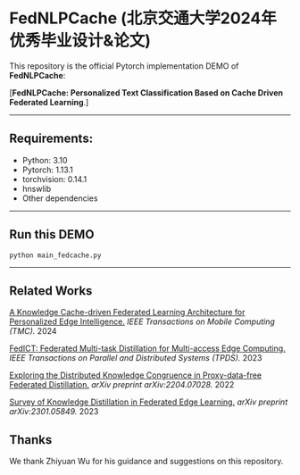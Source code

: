 # FedNLPCache (北京交通大学2024年优秀毕业设计&论文)

This repository is the official Pytorch implementation DEMO of **FedNLPCache**:

[**FedNLPCache: Personalized Text Classification Based on Cache Driven Federated Learning**.]

--------------------------
## Requirements:
- Python:  3.10
- Pytorch:  1.13.1
- torchvision:  0.14.1
- hnswlib
- Other dependencies

-------
## Run this DEMO
```python main_fedcache.py```

-------

## Related Works
[A Knowledge Cache-driven Federated Learning Architecture for Personalized Edge Intelligence.](https://ieeexplore.ieee.org/document/10420495/) *IEEE Transactions on Mobile Computing (TMC).* 2024

[FedICT: Federated Multi-task Distillation for Multi-access Edge Computing.](https://ieeexplore.ieee.org/abstract/document/10163770/) *IEEE Transactions on Parallel and Distributed Systems (TPDS).* 2023

[Exploring the Distributed Knowledge Congruence in Proxy-data-free Federated Distillation.](https://arxiv.org/abs/2204.07028) *arXiv preprint arXiv:2204.07028.* 2022

[Survey of Knowledge Distillation in Federated Edge Learning.](https://arxiv.org/abs/2301.05849) *arXiv preprint arXiv:2301.05849.* 2023

## Thanks

We thank Zhiyuan Wu for his guidance and suggestions on this repository.
